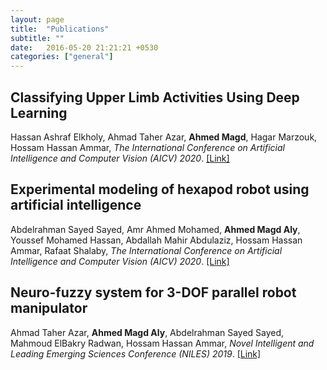 ```yaml
---
layout: page
title:  "Publications"
subtitle: ""
date:   2016-05-20 21:21:21 +0530
categories: ["general"]
---
```


## Classifying Upper Limb Activities Using Deep Learning
Hassan Ashraf Elkholy, Ahmad Taher Azar, **Ahmed Magd**, Hagar Marzouk, Hossam Hassan Ammar, <em>The International Conference on Artificial Intelligence and Computer Vision (AICV) 2020</em>. [[Link]][Link1]

[Link1]: https://link.springer.com/chapter/10.1007/978-3-030-44289-7_26

## Experimental modeling of hexapod robot using artificial intelligence
Abdelrahman Sayed Sayed, Amr Ahmed Mohamed, **Ahmed Magd Aly**, Youssef Mohamed Hassan, Abdallah Mahir Abdulaziz, Hossam Hassan Ammar, Rafaat Shalaby, <em>The International Conference on Artificial Intelligence and Computer Vision (AICV) 2020</em>. [[Link]][Link2]

[Link2]: https://link.springer.com/chapter/10.1007/978-3-030-44289-7_3

## Neuro-fuzzy system for 3-DOF parallel robot manipulator
Ahmad Taher Azar, **Ahmed Magd Aly**, Abdelrahman Sayed Sayed, Mahmoud ElBakry Radwan, Hossam Hassan Ammar, <em>Novel Intelligent and Leading Emerging Sciences Conference (NILES) 2019</em>. [[Link]][Link3]

[Link3]: https://ieeexplore.ieee.org/abstract/document/8909333/